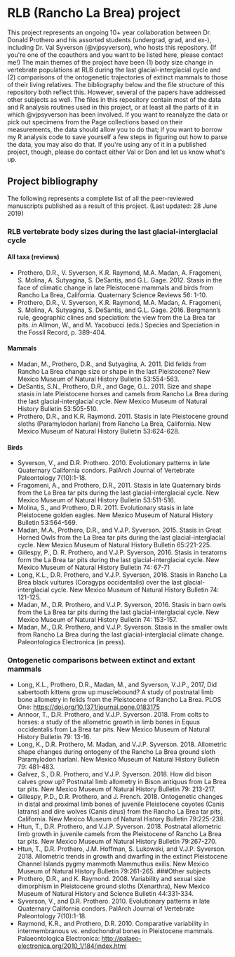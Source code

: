 # RLB (Rancho La Brea) project
This project represents an ongoing 10+ year collaboration between Dr. Donald Prothero and his assorted students (undergrad, grad, and ex-), including Dr. Val Syverson (@vjpsyverson), who hosts this repository. (If you're one of the coauthors and you want to be listed here, please contact me!)
The main themes of the project have been (1) body size change in vertebrate populations at RLB during the last glacial-interglacial cycle and (2) comparisons of the ontogenetic trajectories of extinct mammals to those of their living relatives. The bibliography below and the file structure of this repository both reflect this. However, several of the papers have addressed other subjects as well.
The files in this repository contain most of the data and R analysis routines used in this project, or at least all the parts of it in which @vjpsyverson has been involved. If you want to reanalyze the data or pick out specimens from the Page collections based on their measurements, the data should allow you to do that; if you want to borrow my R analysis code to save yourself a few steps in figuring out how to parse the data, you may also do that. If you're using any of it in a published project, though, please do contact either Val or Don and let us know what's up.
## Project bibliography
The following represents a complete list of all the peer-reviewed manuscripts published as a result of this project. (Last updated: 28 June 2019)
### RLB vertebrate body sizes during the last glacial-interglacial cycle
#### All taxa (reviews)
- Prothero, D.R., V. Syverson, K.R. Raymond, M.A. Madan, A. Fragomeni, S. Molina, A. Sutyagina, S. DeSantis, and G.L. Gage. 2012. Stasis in the face of climatic change in late Pleistocene mammals and birds from Rancho La Brea, California. Quaternary Science Reviews 56: 1-10.
- Prothero, D.R., V. Syverson, K.R. Raymond, M.A. Madan, A. Fragomeni, S. Molina, A. Sutyagina, S. DeSantis, and G.L. Gage. 2016. Bergmann’s rule, geographic clines and speciation: the view from the La Brea tar pits. *in* Allmon, W., and M. Yacobucci (eds.) Species and Speciation in the Fossil Record, p. 389-404.
#### Mammals
- Madan, M., Prothero, D.R., and Sutyagina, A. 2011. Did felids from Rancho La Brea change size or shape in the last Pleistocene? New Mexico Museum of Natural History Bulletin 53:554-563.
- DeSantis, S.N., Prothero, D.R., and Gage, G.L. 2011. Size and shape stasis in late Pleistocene horses and camels from Rancho La Brea during the last glacial-interglacial cycle. New Mexico Museum of Natural History Bulletin 53:505-510.
- Prothero, D.R., and K.R. Raymond. 2011. Stasis in late Pleistocene ground sloths (Paramylodon harlani) from Rancho La Brea, California. New Mexico Museum of Natural History Bulletin 53:624-628.
#### Birds
- Syverson, V., and D.R. Prothero. 2010. Evolutionary patterns in late Quaternary California condors. PalArch Journal of Vertebrate Paleontology 7(10):1-18.
- Fragomeni, A., and Prothero, D.R., 2011. Stasis in late Quaternary birds from the La Brea tar pits during the last glacial-interglacial cycle. New Mexico Museum of Natural History Bulletin 53:511-516.
- Molina, S., and Prothero, D.R. 2011. Evolutionary stasis in late Pleistocene golden eagles. New Mexico Museum of Natural History Bulletin 53:564-569.
- Madan, M.A., Prothero, D.R., and V.J.P. Syverson. 2015. Stasis in Great Horned Owls from the La Brea tar pits during the last glacial-interglacial cycle. New Mexico Museum of Natural History Bulletin 65:221-225.
- Gillespy, P., D. R. Prothero, and V.J.P. Syverson, 2016. Stasis in teratorns form the La Brea tar pits during the last glacial-interglacial cycle. New Mexico Museum of Natural History Bulletin 74: 67-71
- Long, K.L., D.R. Prothero, and V.J.P. Syverson, 2016. Stasis in Rancho La Brea black vultures (Coragyps occidentalis) over the last glacial-interglacial cycle. New Mexico Museum of Natural History Bulletin 74: 121-125.
- Madan, M., D.R. Prothero, and V.J.P. Syverson, 2016. Stasis in barn owls from the La Brea tar pits during the last glacial-interglacial cycle. New Mexico Museum of Natural History Bulletin 74: 153-157.
- Madan, M., D.R. Prothero, and V.J.P. Syverson. Stasis in the smaller owls from Rancho La Brea during the last glacial-interglacial climate change. Paleontologica Electronica (in press).
### Ontogenetic comparisons between extinct and extant mammals
- Long, K.L., Prothero, D.R., Madan, M., and Syverson, V.J.P., 2017, Did sabertooth kittens grow up musclebound? A study of postnatal limb bone allometry in felids from the Pleistocene of Rancho La Brea. PLOS One: https://doi.org/10.1371/journal.pone.0183175
- Annoor, T., D.R. Prothero, and V.J.P. Syverson. 2018. From colts to horses: a study of the allometric growth in limb bones in Equus occidentalis from La Brea tar pits. New Mexico Museum of Natural History Bulletin 79: 13-16.
- Long, K., D.R. Prothero, M. Madan, and V.J.P. Syverson. 2018. Allometric shape changes during ontogeny of the Rancho La Brea ground sloth Paramylodon harlani. New Mexico Museum of Natural History Bulletin 79: 481-483.
- Galvez, S., D.R. Prothero, and V.J.P. Syverson. 2018. How did bison calves grow up? Postnatal limb allometry in Bison antiquus from La Brea tar pits. New Mexico Museum of Natural History Bulletin 79: 213-217.
- Gillespy, P.D., D.R. Prothero, and J. French. 2018. Ontogenetic changes in distal and proximal limb bones of juvenile Pleistocene coyotes (Canis latrans) and dire wolves (Canis dirus) from the Rancho La Brea tar pits, California. New Mexico Museum of Natural History Bulletin 79:225-238.
- Htun, T., D.R. Prothero, and V.J.P. Syverson. 2018. Postnatal allometric limb growth in juvenile camels from the Pleistocene of Rancho La Brea tar pits. New Mexico Museum of Natural History Bulletin 79:267-270.
- Htun, T., D.R. Prothero, J.M. Hoffman, S. Lukowski, and V.J.P. Syverson. 2018. Allometric trends in growth and dwarfing in the extinct Pleistocene Channel Islands pygmy mammoth Mammuthus exilis. New Mexico Museum of Natural History Bulletin 79:261-265.
###Other subjects
- Prothero, D.R., and K. Raymond. 2008. Variability and sexual size dimorphism in Pleistocene ground sloths (Xenarthra), New Mexico Museum of Natural History and Science Bulletin 44:331-334.
- Syverson, V., and D.R. Prothero. 2010. Evolutionary patterns in late Quaternary California condors. PalArch Journal of Vertebrate Paleontology 7(10):1-18. 
- Raymond, K.R., and Prothero, D.R. 2010. Comparative variability in intermembranous vs. endochondral bones in Pleistocene mammals. Palaeontologica Electronica: http://palaeo-electronica.org/2010_1/184/index.html

